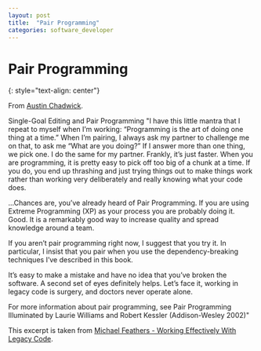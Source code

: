 ```yaml
---
layout: post
title:  "Pair Programming"
categories: software_developer
---
```


# Pair Programming
{: style="text-align: center"}

From [Austin Chadwick](https://www.linkedin.com/in/austin-chadwick-3a58151a4/).

Single-Goal Editing and Pair Programming
"I have this little mantra that I repeat to myself when I’m working: “Programming is the art of doing one thing at a time.” When I’m pairing, I always ask my partner to challenge me on that, to ask me “What are you doing?” If I answer more than one thing, we pick one. I do the same for my partner. Frankly, it’s just faster. When you are programming, it is pretty easy to pick off too big of a chunk at a time. If you do, you end up thrashing and just trying things out to make things work rather than working very deliberately and really knowing what your code does.

...Chances are, you’ve already heard of Pair Programming. If you are using Extreme Programming (XP) as your process you are probably doing it. Good. It is a remarkably good way to increase quality and spread knowledge around a team.

If you aren’t pair programming right now, I suggest that you try it. In particular, I insist that you pair when you use the dependency-breaking techniques I’ve described in this book.

It’s easy to make a mistake and have no idea that you’ve broken the software. A second set of eyes definitely helps. Let’s face it, working in legacy code is surgery, and doctors never operate alone.

For more information about pair programming, see Pair Programming Illuminated by Laurie Williams and Robert Kessler (Addison-Wesley 2002)"

This excerpt is taken from [Michael Feathers - Working Effectively With Legacy Code](https://www.amazon.com/Working-Effectively-Legacy-Michael-Feathers/dp/0131177052).